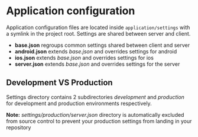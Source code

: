 # Application configuration

Application configuration files are located inside ```application/settings``` with a symlink in the project root. Settings are shared between server and client.

- **base.json** regroups common settings shared between client and server
- **android.json** extends _base.json_ and overrides settings for android
- **ios.json** extends _base.json_ and overrides settings for ios
- **server.json** extends _base.json_ and overrides settings for the server 

## Development VS Production

Settings directory contains 2 subdirectories _development_ and _production_ for development and production environments respectively.

**Note:** _settings/production/server.json_ directory is automatically excluded from source control to prevent your production settings from landing in your repository